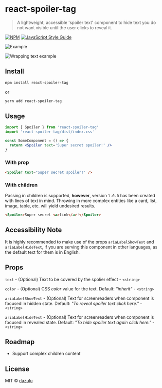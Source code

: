# react-spoiler-tag

> A lightweight, accessible 'spoiler text' component to hide text you do not want visible until the user clicks to reveal it.

[![NPM](https://img.shields.io/npm/v/react-spoiler-tag.svg)](https://www.npmjs.com/package/react-spoiler-tag) [![JavaScript Style Guide](https://img.shields.io/badge/code_style-standard-brightgreen.svg)](https://standardjs.com)

![Example](https://assets.codepen.io/62105/spoiler-example.gif?format=auto)

![Wrapping text example](https://assets.codepen.io/62105/spoiler-wrap.gif?format=auto)

## Install

```bash
npm install react-spoiler-tag
```

or

```bash
yarn add react-spoiler-tag
```

## Usage

```jsx
import { Spoiler } from 'react-spoiler-tag'
import 'react-spoiler-tag/dist/index.css'

const SomeComponent = () => {
  return <Spoiler text='Super secret spoiler!' />
}
```

### With prop

```html
<Spoiler text="Super secret spoiler!" />
```

### With children

Passing in children is supported, **however**, version `1.0.0` has been created with lines of text in mind. Throwing in more complex entities like a card, list, image, table, etc. will yield undesired results.

```html
<Spoiler>Super secret <a>link</a>!</Spoiler>
```

## Accessibility Note

It is highly recommended to make use of the props `ariaLabelShowText` and `ariaLabelHideText`, if you are serving this component in other languages, as the default text for them is in English.

## Props

`text` - (Optional) Text to be covered by the spolier effect - `<string>`

`color` - (Optional) CSS _color_ value for the text. Default: _"inherit"_ - `<string>`

`ariaLabelShowText` - (Optional) Text for screenreaders when component is focused in hidden state. Default: _"To reveal spoiler text click here."_ - `<string>`

`ariaLabelHideText` - (Optional) Text for screenreaders when component is focused in revealed state. Default: _"To hide spoiler text again click here."_ - `<string>`

## Roadmap

- Support complex children content

## License

MIT © [dazulu](https://github.com/dazulu)
